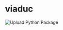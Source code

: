 # viaduc
![Upload Python Package](https://github.com/dtmilano/viaduc/workflows/Upload%20Python%20Package/badge.svg)
